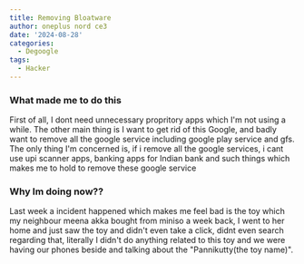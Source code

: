 ```yaml
---
title: Removing Bloatware
author: oneplus nord ce3
date: '2024-08-28'
categories:
  - Degoogle
tags:
  - Hacker
---
```


### What made me to do this

First of all, I dont need unnecessary propritory apps which I'm not using a while. 
The other main thing is I want to get rid of this Google, and badly want to remove all the google service including google play service and gfs.
The only thing I'm concerned is, if i remove all the google services, i cant use upi scanner apps, banking apps for Indian bank and such things which makes me to hold to remove these google service

### Why Im doing now??

Last week a incident happened which makes me feel bad is the toy which my neighbour meena akka bought from miniso a week back, I went to her home and just saw the toy and didn't even take a click, didnt even search regarding that, literally I didn't do anything related to this toy and we were having our phones beside and talking about the "Pannikutty(the toy name)".